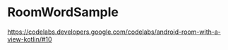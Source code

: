 # RoomWordSample

https://codelabs.developers.google.com/codelabs/android-room-with-a-view-kotlin/#10
